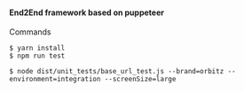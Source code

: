 #### End2End framework based on puppeteer

Commands

    $ yarn install
    $ npm run test

    $ node dist/unit_tests/base_url_test.js --brand=orbitz --environment=integration --screenSize=large